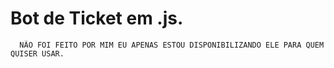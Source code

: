 # Bot de Ticket em .js.

      NÃO FOI FEITO POR MIM EU APENAS ESTOU DISPONIBILIZANDO ELE PARA QUEM QUISER USAR.
